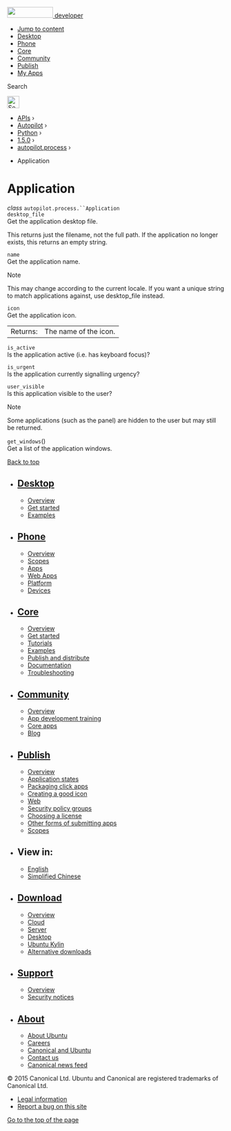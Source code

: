 <a href="https://developer.ubuntu.com/" class="logo-ubuntu"><img src="https://developer.ubuntu.com/assets/sites/ubuntu/latest/u/img/logos/logo-ubuntu-orange.svg" width="106" height="25" /> <span>developer</span></a>

-   [Jump to content](index.html#main-content)
-   [Desktop](https://developer.ubuntu.com/en/desktop/)
-   [Phone](https://developer.ubuntu.com/en/phone/)
-   [Core](https://developer.ubuntu.com/core)
-   [Community](https://developer.ubuntu.com/en/community/)
-   [Publish](https://developer.ubuntu.com/en/publish/)
-   [My Apps](https://myapps.developer.ubuntu.com/)

Search

<img src="https://developer.ubuntu.com/assets/sites/ubuntu/latest/u/img/search-white.svg" alt="Search" height="28" />

-   [APIs](../../../../index.html) ›
-   [Autopilot](../../../index.html) ›
-   [Python](../../index.html) ›
-   [1.5.0](../index.html) ›
-   [autopilot.process](../autopilot.process/index.html) ›

<!-- -->

-   Application

Application
===========

 *class* `autopilot.process.``Application`<a href="index.html#Application" class="reference internal"></a><a href="index.html#autopilot.process.Application" class="headerlink" title="Permalink to this definition"></a>  
 `desktop_file`<a href="index.html#Application.desktop_file" class="reference internal"></a><a href="index.html#autopilot.process.Application.desktop_file" class="headerlink" title="Permalink to this definition"></a>  
Get the application desktop file.

This returns just the filename, not the full path. If the application no longer exists, this returns an empty string.

 `name`<a href="index.html#Application.name" class="reference internal"></a><a href="index.html#autopilot.process.Application.name" class="headerlink" title="Permalink to this definition"></a>  
Get the application name.

Note

This may change according to the current locale. If you want a unique string to match applications against, use desktop\_file instead.

 `icon`<a href="index.html#Application.icon" class="reference internal"></a><a href="index.html#autopilot.process.Application.icon" class="headerlink" title="Permalink to this definition"></a>  
Get the application icon.

|          |                       |
|----------|-----------------------|
| Returns: | The name of the icon. |

 `is_active`<a href="index.html#Application.is_active" class="reference internal"></a><a href="index.html#autopilot.process.Application.is_active" class="headerlink" title="Permalink to this definition"></a>  
Is the application active (i.e. has keyboard focus)?

 `is_urgent`<a href="index.html#Application.is_urgent" class="reference internal"></a><a href="index.html#autopilot.process.Application.is_urgent" class="headerlink" title="Permalink to this definition"></a>  
Is the application currently signalling urgency?

 `user_visible`<a href="index.html#Application.user_visible" class="reference internal"></a><a href="index.html#autopilot.process.Application.user_visible" class="headerlink" title="Permalink to this definition"></a>  
Is this application visible to the user?

Note

Some applications (such as the panel) are hidden to the user but may still be returned.

 `get_windows`()<a href="index.html#Application.get_windows" class="reference internal"></a><a href="index.html#autopilot.process.Application.get_windows" class="headerlink" title="Permalink to this definition"></a>  
Get a list of the application windows.

[Back to top](index.html#)

-   [Desktop](https://developer.ubuntu.com/en/desktop/)
    ---------------------------------------------------

    -   [Overview](https://developer.ubuntu.com/en/desktop/)
    -   [Get started](http://snapcraft.io/?utm_source=developer.ubuntu.com&utm_medium=devportal&utm_term=snaps%20snapcraft%20desktop&utm_content=menu&utm_campaign=duc_snappers)
    -   [Examples](https://github.com/ubuntu/snappy-playpen)

-   [Phone](https://developer.ubuntu.com/en/phone/)
    -----------------------------------------------

    -   [Overview](https://developer.ubuntu.com/en/phone/)
    -   [Scopes](https://developer.ubuntu.com/en/phone/scopes/)
    -   [Apps](https://developer.ubuntu.com/en/phone/apps/)
    -   [Web Apps](https://developer.ubuntu.com/en/phone/web/)
    -   [Platform](https://developer.ubuntu.com/en/phone/platform/)
    -   [Devices](https://developer.ubuntu.com/en/phone/devices/)

-   [Core](https://developer.ubuntu.com/core)
    -----------------------------------------

    -   [Overview](https://developer.ubuntu.com/core)
    -   [Get started](https://developer.ubuntu.com/core/get-started)
    -   [Tutorials](https://developer.ubuntu.com/core/tutorials)
    -   [Examples](https://developer.ubuntu.com/core/examples)
    -   [Publish and distribute](https://developer.ubuntu.com/core/publish-and-distribute)
    -   [Documentation](https://developer.ubuntu.com/core/documentation)
    -   [Troubleshooting](https://developer.ubuntu.com/core/troubleshooting)

-   [Community](https://developer.ubuntu.com/en/community/)
    -------------------------------------------------------

    -   [Overview](https://developer.ubuntu.com/en/community/)
    -   [App development training](https://developer.ubuntu.com/en/community/training/)
    -   [Core apps](https://developer.ubuntu.com/en/community/core-apps/)
    -   [Blog](https://developer.ubuntu.com/en/community/blog/)

-   [Publish](https://developer.ubuntu.com/en/publish/)
    ---------------------------------------------------

    -   [Overview](https://developer.ubuntu.com/en/publish/)
    -   [Application states](https://developer.ubuntu.com/en/publish/application-states/)
    -   [Packaging click apps](https://developer.ubuntu.com/en/publish/packaging-click-apps/)
    -   [Creating a good icon](https://developer.ubuntu.com/en/publish/creating-a-good-icon/)
    -   [Web](https://developer.ubuntu.com/en/publish/web/)
    -   [Security policy groups](https://developer.ubuntu.com/en/publish/security-policy-groups/)
    -   [Choosing a license](https://developer.ubuntu.com/en/publish/choosing-a-license/)
    -   [Other forms of submitting apps](https://developer.ubuntu.com/en/publish/other-forms-of-submitting-apps/)
    -   [Scopes](https://developer.ubuntu.com/en/publish/scopes/)

-   View in:
    --------

    -   [English](index.html "Change to language: English")
    -   [Simplified Chinese](index.html "Change to language: Simplified Chinese")

-   [Download](http://ubuntu.com/download/)
    ---------------------------------------

    -   [Overview](http://ubuntu.com/download)
    -   [Cloud](http://ubuntu.com/download/cloud)
    -   [Server](http://ubuntu.com/download/server)
    -   [Desktop](http://ubuntu.com/download/desktop)
    -   [Ubuntu Kylin](http://ubuntu.com/download/ubuntu-kylin)
    -   [Alternative downloads](http://ubuntu.com/download/alternative-downloads)

-   [Support](http://ubuntu.com/support/)
    -------------------------------------

    -   [Overview](http://ubuntu.com/support)
    -   [Security notices](http://www.ubuntu.com/usn/)

-   [About](http://ubuntu.com/about/)
    ---------------------------------

    -   [About Ubuntu](http://ubuntu.com/about/about-ubuntu)
    -   [Careers](http://www.canonical.com/careers)
    -   [Canonical and Ubuntu](http://ubuntu.com/about/canonical-and-ubuntu)
    -   [Contact us](http://ubuntu.com/about/contact-us)
    -   [Canonical news feed](http://insights.ubuntu.com/feed/)

© 2015 Canonical Ltd. Ubuntu and Canonical are registered trademarks of Canonical Ltd.

-   [Legal information](http://www.ubuntu.com/legal)
-   [Report a bug on this site](https://bugs.launchpad.net/developer-ubuntu-com/)

<span class="accessibility-aid">[Go to the top of the page](index.html#)</span>
